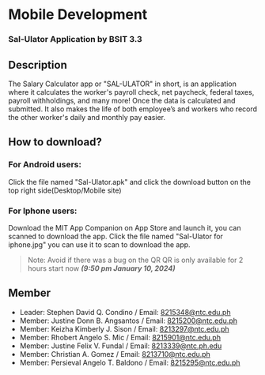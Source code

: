 # Mobile Development
### Sal-Ulator Application by BSIT 3.3

## Description
The Salary Calculator app or "SAL-ULATOR" in short, is an application where it calculates the worker's payroll check, net paycheck, federal taxes, payroll withholdings, and many more! Once the data is calculated and submitted. It also makes the life of both employee’s and workers who record the other worker's daily and monthly pay easier. 

## How to download?
### For Android users: 
Click the file named "Sal-Ulator.apk" and click the download button on the top right side(Desktop/Mobile site)
### For Iphone users: 
Download the MIT App Companion on App Store and launch it, you can scanned to download the app. Click the file named "Sal-Ulator for iphone.jpg" you can use it to scan to download the app.

> Note:
> Avoid if there was a bug on the QR
> QR is only available for 2 hours start now **_(9:50 pm January 10, 2024)_** 

## Member
* Leader: Stephen David Q. Condino / Email: 8215348@ntc.edu.ph 
* Member: Justine Donn B. Angsantos / Email: 8215200@ntc.edu.ph  
* Member: Keizha Kimberly J. Sison / Email: 8213297@ntc.edu.ph
* Member: Rhobert Angelo S. Mic / Email: 8215901@ntc.edu.ph
* Member: Justine Felix V. Fundal / Email: 8213339@ntc.ph.edu
* Member: Christian A. Gomez / Email: 8213710@ntc.edu.ph
* Member: Persieval Angelo T. Baldono / Email: 8215295@ntc.edu.ph 
